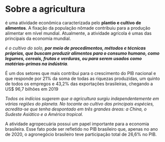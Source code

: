<h1>Sobre a agricultura</h1>

<p>é uma atividade econômica caracterizada pelo <strong>plantio e cultivo de alimentos</strong>. A fixação da população nômade contribuiu para a produção alimentar em nível mundial. Atualmente, a atividade agrícola é umas das principais da economia mundial.</p>

<p><em>é o cultivo do solo, <strong>por meio de procedimentos, métodos e técnicas próprias, que buscam produzir alimentos para o consumo humano, como legumes, cereais, frutas e verduras, ou para serem usados como matérias-primas na indústria</strong>.</em></p>

<p>É um dos setores que mais contribui para o crescimento do PIB nacional e que responde por 21% da soma de todas as riquezas produzidas, um quinto de todos os empregos e 43,2% das exportações brasileiras, chegando a US$ 96,7 bilhões em 2019</p>

<p><em>Todos os indícios sugerem que a agricultura surgiu independentemente em várias regiões do planeta. No tocante ao cultivo das principais espécies, acredita-se que tenha despontado em três grandes áreas: a China, o Sudeste Asiático e a América tropical.</em></p>

<p>A atividade agropecuária possui um papel importante para a economia brasileira. Esse fato pode ser refletido no PIB brasileiro que, apenas no ano de 2020, o agronegócio brasileiro teve participação total de 26,6% no PIB.</p>
